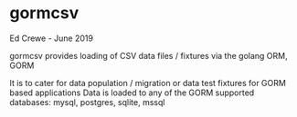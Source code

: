 # gormcsv

Ed Crewe - June 2019

gormcsv provides loading of CSV data files / fixtures via the golang ORM, GORM

It is to cater for data population / migration or data test fixtures for GORM based applications
Data is loaded to any of the GORM supported databases: mysql, postgres, sqlite, mssql